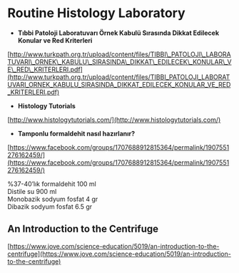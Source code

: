 # Routine Histology Laboratory

* **Tıbbi Patoloji Laboratuvarı Örnek Kabulü Sırasında Dikkat Edilecek Konular ve Red Kriterleri**

[http://www.turkpath.org.tr/upload/content/files/TIBBI\_PATOLOJI\_LABORATUVARI\_ORNEK\_KABULU\_SIRASINDA\_DIKKAT\_EDILECEK\_KONULAR\_VE\_RED\_KRITERLERI.pdf](http://www.turkpath.org.tr/upload/content/files/TIBBI_PATOLOJI_LABORATUVARI_ORNEK_KABULU_SIRASINDA_DIKKAT_EDILECEK_KONULAR_VE_RED_KRITERLERI.pdf)

* **Histology Tutorials**

[http://www.histologytutorials.com/](http://www.histologytutorials.com/)

* **Tamponlu formaldehit nasıl hazırlanır?**

[https://www.facebook.com/groups/1707688912815364/permalink/1907551276162459/](https://www.facebook.com/groups/1707688912815364/permalink/1907551276162459/)

%37-40’lık formaldehit 100 ml  
Distile su 900 ml  
Monobazik sodyum fosfat 4 gr  
Dibazik sodyum fosfat 6.5 gr

## An Introduction to the Centrifuge

[https://www.jove.com/science-education/5019/an-introduction-to-the-centrifuge](https://www.jove.com/science-education/5019/an-introduction-to-the-centrifuge)

